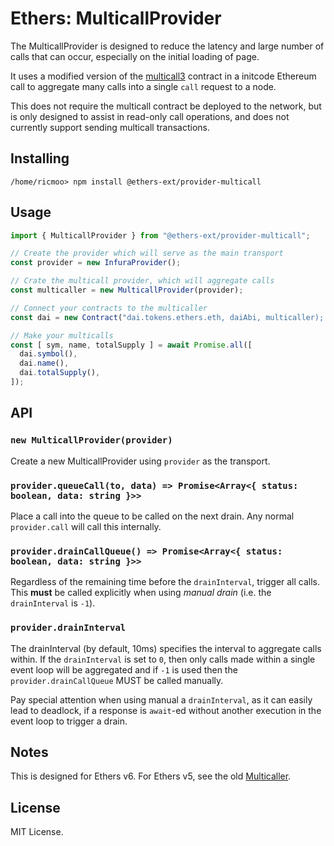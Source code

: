 Ethers: MulticallProvider
=========================

The MulticallProvider is designed to reduce the latency and large
number of calls that can occur, especially on the initial loading
of page.

It uses a modified version of the [multicall3](https://www.multicall3.com)
contract in a initcode Ethereum call to aggregate many calls into a single
`call` request to a node.

This does not require the multicall contract be deployed to the network,
but is only designed to assist in read-only call operations, and does not
currently support sending multicall transactions.


Installing
----------

```shell
/home/ricmoo> npm install @ethers-ext/provider-multicall
```


Usage
-----

```javascript
import { MulticallProvider } from "@ethers-ext/provider-multicall";

// Create the provider which will serve as the main transport
const provider = new InfuraProvider();

// Crate the multicall provider, which will aggregate calls
const multicaller = new MulticallProvider(provider);

// Connect your contracts to the multicaller
const dai = new Contract("dai.tokens.ethers.eth, daiAbi, multicaller);

// Make your multicalls
const [ sym, name, totalSupply ] = await Promise.all([
  dai.symbol(),
  dai.name(),
  dai.totalSupply(),
]);
```


API
---

### `new MulticallProvider(provider)`

Create a new MulticallProvider using `provider` as the transport.

### `provider.queueCall(to, data) => Promise<Array<{ status: boolean, data: string }>>`

Place a call into the queue to be called on the next drain. Any normal
`provider.call` will call this internally.

### `provider.drainCallQueue() => Promise<Array<{ status: boolean, data: string }>>`

Regardless of the remaining time before the `drainInterval`, trigger all
calls. This **must** be called explicitly when using *manual drain* (i.e.
the `drainInterval` is `-1`).

### `provider.drainInterval`

The drainInterval (by default, 10ms) specifies the interval to aggregate
calls within. If the `drainInterval` is set to `0`, then only calls
made within a single event loop will be aggregated and if `-1` is used
then the `provider.drainCallQueue` MUST be called manually.

Pay special attention when using manual a `drainInterval`, as it can
easily lead to deadlock, if a response is `await`-ed without another
execution in the event loop to trigger a drain.


Notes
-----

This is designed for Ethers v6. For Ethers v5, see the old
[Multicaller](https://github.com/ricmoo/multicall/tree/main).


License
-------

MIT License.
